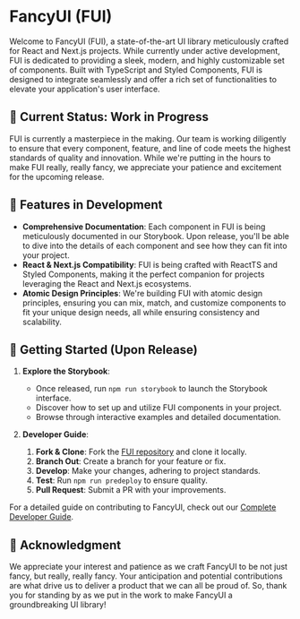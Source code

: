 # FancyUI (FUI)

Welcome to FancyUI (FUI), a state-of-the-art UI library meticulously crafted for React and Next.js projects. While currently under active development, FUI is dedicated to providing a sleek, modern, and highly customizable set of components. Built with TypeScript and Styled Components, FUI is designed to integrate seamlessly and offer a rich set of functionalities to elevate your application's user interface.

## 🚧 Current Status: Work in Progress

FUI is currently a masterpiece in the making. Our team is working diligently to ensure that every component, feature, and line of code meets the highest standards of quality and innovation. While we're putting in the hours to make FUI really, really fancy, we appreciate your patience and excitement for the upcoming release.

## 🎨 Features in Development

- **Comprehensive Documentation**: Each component in FUI is being meticulously documented in our Storybook. Upon release, you'll be able to dive into the details of each component and see how they can fit into your project.
- **React & Next.js Compatibility**: FUI is being crafted with ReactTS and Styled Components, making it the perfect companion for projects leveraging the React and Next.js ecosystems.
- **Atomic Design Principles**: We're building FUI with atomic design principles, ensuring you can mix, match, and customize components to fit your unique design needs, all while ensuring consistency and scalability.

## 🚀 Getting Started (Upon Release)

1. **Explore the Storybook**:

   - Once released, run `npm run storybook` to launch the Storybook interface.
   - Discover how to set up and utilize FUI components in your project.
   - Browse through interactive examples and detailed documentation.

2. **Developer Guide**:
   1. **Fork & Clone**: Fork the [FUI repository](https://github.com/TobiTRy/FUI-FancyUI) and clone it locally.
   2. **Branch Out**: Create a branch for your feature or fix.
   3. **Develop**: Make your changes, adhering to project standards.
   4. **Test**: Run `npm run predeploy` to ensure quality.
   5. **Pull Request**: Submit a PR with your improvements.

For a detailed guide on contributing to FancyUI, check out our [Complete Developer Guide](https://github.com/TobiTRy/FUI-FancyUI/blob/develop/src/stories/developer-guide.mdx).

## 🙏 Acknowledgment

We appreciate your interest and patience as we craft FancyUI to be not just fancy, but really, really fancy. Your anticipation and potential contributions are what drive us to deliver a product that we can all be proud of. So, thank you for standing by as we put in the work to make FancyUI a groundbreaking UI library!
